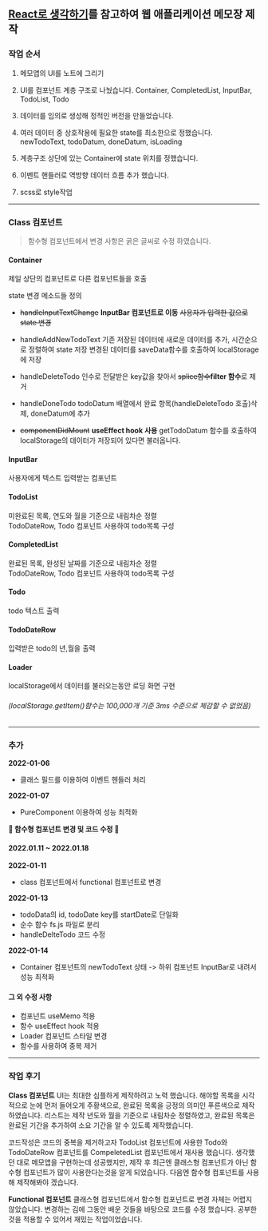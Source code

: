 ## [React로 생각하기](https://ko.reactjs.org/docs/thinking-in-react.html)를 참고하여 웹 애플리케이션 메모장 제작

### 작업 순서

1.  메모앱의 UI를 노트에 그리기

2.  UI를 컴포넌트 계층 구조로 나눴습니다.
    Container, CompletedList, InputBar, TodoList, Todo

3.  데이터를 임의로 생성해 정적인 버전을 만들었습니다.

4.  여러 데이터 중 상호작용에 필요한 state를 최소한으로 정했습니다.
    newTodoText, todoDatum, doneDatum, isLoading

5.  계층구조 상단에 있는 Container에 state 위치를 정했습니다.

6.  이벤트 핸들러로 역방향 데이터 흐름 추가 했습니다.

7.  scss로 style작업

---

### Class 컴포넌트

> 함수형 컴포넌트에서 변경 사항은 굵은 글씨로 수정 하였습니다.

#### Container

제일 상단의 컴포넌트로 다른 컴포넌트들을 호출

state 변경 메소드들 정의

- ~~handleInputTextChange~~ **InputBar 컴포넌트로 이동**
  ~~사용자가 입력한 값으로 state 변경~~

- handleAddNewTodoText
  기존 저장된 데이터에 새로운 데이터를 추가, 시간순으로 정렬하여 state 저장
  변경된 데이터를 saveData함수를 호출하여 localStorage에 저장

- handleDeleteTodo
  인수로 전달받은 key값을 찾아서 ~~splice함수~~**filter 함수**로 제거

- handleDoneTodo
  todoDatum 배열에서 완료 항목(handleDeleteTodo 호출)삭제, doneDatum에 추가

- ~~componentDidMount~~ **useEffect hook 사용**
  getTodoDatum 함수를 호출하여 localStorage의 데이터가 저장되어 있다면 불러옵니다.

#### InputBar

사용자에게 텍스트 입력받는 컴포넌트

#### TodoList

미완료된 목록, 연도와 월을 기준으로 내림차순 정렬  
TodoDateRow, Todo 컴포넌트 사용하여 todo목록 구성

#### CompletedList

완료된 목록, 완성된 날짜를 기준으로 내림차순 정렬  
TodoDateRow, Todo 컴포넌트 사용하여 todo목록 구성

#### Todo

todo 텍스트 출력

#### TodoDateRow

입력받은 todo의 년,월을 출력

#### Loader

localStorage에서 데이터를 불러오는동안 로딩 화면 구현

###### _(localStorage.getItem()함수는 100,000개 기준 3ms 수준으로 체감할 수 없었음)_

---

### 추가

**2022-01-06**

- 클래스 필드를 이용하여 이벤트 헨들러 처리

**2022-01-07**

- PureComponent 이용하여 성능 최적화

**🚧 함수형 컴포넌트 변경 및 코드 수정 🚧**

#### 2022.01.11 ~ 2022.01.18

**2022-01-11**

- class 컴포넌트에서 functional 컴포넌트로 변경

**2022-01-13**

- todoData의 id, todoDate key를 startDate로 단일화
- 순수 함수 fs.js 파일로 분리
- handleDelteTodo 코드 수정

**2022-01-14**

- Container 컴포넌트의 newTodoText 상태 -> 하위 컴포넌트 InputBar로 내려서 성능 최적화

#### 그 외 수정 사항

- 컴포넌트 useMemo 적용
- 함수 useEffect hook 적용
- Loader 컴포넌트 스타일 변경
- 함수를 사용하여 중복 제거

---

### 작업 후기

**Class 컴포넌트**
UI는 최대한 심플하게 제작하려고 노력 했습니다. 해야할 목록을 시각적으로 눈에 먼저 들어오게 주황색으로, 완료된 목록을 긍정의 의미인 푸른색으로 제작 하였습니다. 리스트는 제작 년도와 월을 기준으로 내림차순 정렬하였고, 완료된 목록은 완료된 기간을 추가하여 소요 기간을 알 수 있도록 제작했습니다.

코드작성은 코드의 중복을 제거하고자 TodoList 컴포넌트에 사용한 Todo와 TodoDateRow 컴포넌트를 CompeletedList 컴포넌트에서 재사용 했습니다.
생각했던 대로 메모앱을 구현하는데 성공했지만, 제작 후 최근엔 클래스형 컴포넌트가 아닌 함수형 컴포넌트가 많이 사용한다는것을 알게 되었습니다. 다음엔 함수형 컴포넌트를 사용해 제작해봐야 겠습니다.

**Functional 컴포넌트**
클래스형 컴포넌트에서 함수형 컴포넌트로 변경 자체는 어렵지 않았습니다. 변경하는 김에 그동안 배운 것들을 바탕으로 코드를 수정 했습니다. 공부한 것을 적용할 수 있어서 재밌는 작업이었습니다.
